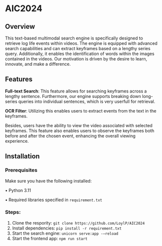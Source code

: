 # AIC2024

## Overview
This text-based multimodal search engine is specifically designed to retrieve log life events within videos. The engine is equipped with advanced search capabilities and can extract keyframes based on a lengthy series query. Additionally, it enables the identification of words within the images contained in the videos. Our motivation is driven by the desire to learn, innovate, and make a difference.


## Features

**Full-text Search**: This feature allows for searching keyframes across a lengthy sentence. Furthermore, our engine supports breaking down long-series queries into individual sentences, which is very userfull for retrieval.

**OCR Filter**: Utilizing this enables users to extract events from the text in the keyframes.

Besides, users have the ability to view the video associated with selected keyframes. This feature also enables users to observe the keyframes both before and after the chosen event, enhancing the overall viewing experience.

## Installation

### Prerequisites

Make sure you have the following installed:

•	Python 3.11

•	Required libraries specified in ```requirement.txt```

### Steps:

1.	Clone the respority:
```git clone https://github.com/LoylP/AIC2024```
2.	Install dependencies:
```pip install -r requirement.txt```
3.	Start the search engine:
```unicorn serve:app -–reload```
4.	Start the frontend app:
```npm run start```
